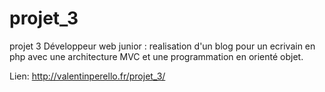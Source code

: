 # projet_3
projet 3 Développeur web junior : realisation d'un blog pour un ecrivain en php avec une architecture MVC et une programmation en orienté objet.

Lien: http://valentinperello.fr/projet_3/
